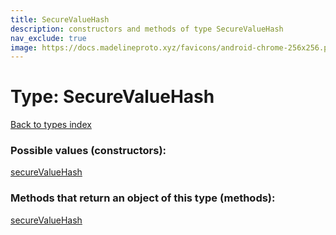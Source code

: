 ```yaml
---
title: SecureValueHash
description: constructors and methods of type SecureValueHash
nav_exclude: true
image: https://docs.madelineproto.xyz/favicons/android-chrome-256x256.png
---
```

# Type: SecureValueHash
[Back to types index](index.md)



### Possible values (constructors):

[secureValueHash](/API_docs/constructors/secureValueHash.md)  



### Methods that return an object of this type (methods):



[secureValueHash](/API_docs/constructors/secureValueHash.md)  

